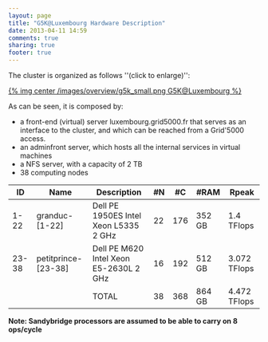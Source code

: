 ```yaml
---
layout: page
title: "G5K@Luxembourg Hardware Description"
date: 2013-04-11 14:59
comments: true
sharing: true
footer: true
---
```


The cluster is organized as follows ''(click to enlarge)'':

[{% img center /images/overview/g5k_small.png G5K@Luxembourg %}](/images/overview/g5k.png)

As can be seen, it is composed by:

* a front-end (virtual) server luxembourg.grid5000.fr that serves as an interface to the cluster, and which can be reached from a Grid'5000 access.
* an adminfront server, which hosts all the internal services in virtual machines
* a NFS server, with a capacity of 2 TB
* 38 computing nodes


| ID    | Name                  | Description                                                             | #N | #C   | #RAM    | Rpeak         |
| ----- | --------------------- | ----------------------------------------------------------------------- | -- | ---- | ------- | ------------- |
| 1-22  | granduc-\[1-22\]      | Dell PE 1950ES Intel Xeon L5335 2 GHz                                   | 22 | 176  | 352 GB  | 1.4 TFlops    |
| 23-38 | petitprince-\[23-38\] | Dell PE M620   Intel Xeon E5-2630L 2 GHz                                | 16 | 192  | 512 GB  | 3.072 TFlops  |
|       |                       | TOTAL                                                                   | 38 | 368  | 864 GB  | 4.472 TFlops  |

**Note: Sandybridge processors are assumed to be able to carry on 8 ops/cycle**

